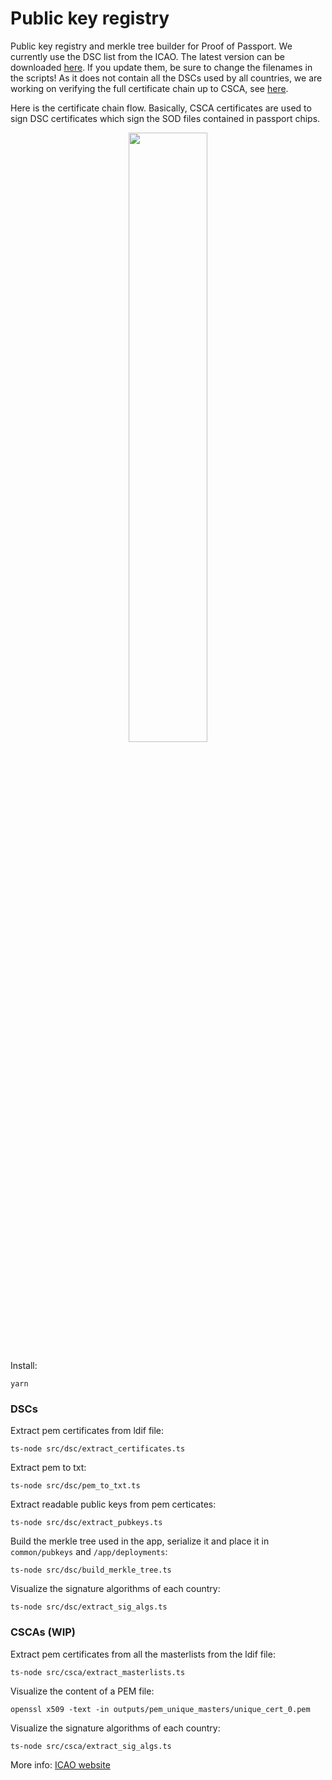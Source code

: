 # Public key registry

Public key registry and merkle tree builder for Proof of Passport.
We currently use the DSC list from the ICAO. The latest version can be downloaded [here](https://download.pkd.icao.int/). If you update them, be sure to change the filenames in the scripts!
As it does not contain all the DSCs used by all countries, we are working on verifying the full certificate chain up to CSCA, see [here](https://github.com/zk-passport/proof-of-passport/issues/37).

Here is the certificate chain flow. Basically, CSCA certificates are used to sign DSC certificates which sign the SOD files contained in passport chips.

<p align="center">
  <img src="https://i.imgur.com/5h0S9Eh.jpeg" width="50%" height="50%">
</p>

Install:
```
yarn
```

### DSCs

Extract pem certificates from ldif file:
```
ts-node src/dsc/extract_certificates.ts
```

Extract pem to txt:
```
ts-node src/dsc/pem_to_txt.ts
```

Extract readable public keys from pem certicates:
```
ts-node src/dsc/extract_pubkeys.ts
```

Build the merkle tree used in the app, serialize it and place it in `common/pubkeys` and `/app/deployments`:
```
ts-node src/dsc/build_merkle_tree.ts
```

Visualize the signature algorithms of each country:
```
ts-node src/dsc/extract_sig_algs.ts
```

### CSCAs (WIP)

Extract pem certificates from all the masterlists from the ldif file:
```
ts-node src/csca/extract_masterlists.ts
```

Visualize the content of a PEM file:
```
openssl x509 -text -in outputs/pem_unique_masters/unique_cert_0.pem
```

Visualize the signature algorithms of each country:
```
ts-node src/csca/extract_sig_algs.ts
```

More info: [ICAO website](https://www.icao.int/Security/FAL/PKD/Pages/icao-master-list.aspx)
